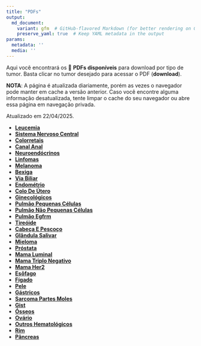 ```yaml
---
title: "PDFs"
output: 
  md_document:
    variant: gfm  # GitHub-flavored Markdown (for better rendering on GitHub)
    preserve_yaml: true  # Keep YAML metadata in the output
params:
  metadata: ''
  media: ''
---
```


<script async src="https://scripts.simpleanalyticscdn.com/latest.js"></script>

Aqui você encontrará os 📝 **PDFs disponíveis** para download por tipo
de tumor. Basta clicar no tumor desejado para acessar o PDF
(**download**).

**NOTA**: A página é atualizada diariamente, porém as vezes o navegador
pode manter em cache a versão anterior. Caso você encontre alguma
informação desatualizada, tente limpar o cache do seu navegador ou abre
essa página em navegação privada.

Atualizado em 22/04/2025.

- [**Leucemia**](https://coeoralmeds-e768.restdb.io/media/68072869f63b80480018dd45?download=true)
- [**Sistema Nervoso
  Central**](https://coeoralmeds-e768.restdb.io/media/6807286bf63b80480018dd48?download=true)
- [**Colorretais**](https://coeoralmeds-e768.restdb.io/media/6807286ef63b80480018dd4d?download=true)
- [**Canal
  Anal**](https://coeoralmeds-e768.restdb.io/media/68072870f63b80480018dd4f?download=true)
- [**Neuroendócrinos**](https://coeoralmeds-e768.restdb.io/media/68072871f63b80480018dd51?download=true)
- [**Linfomas**](https://coeoralmeds-e768.restdb.io/media/68072873f63b80480018dd53?download=true)
- [**Melanoma**](https://coeoralmeds-e768.restdb.io/media/68072875f63b80480018dd55?download=true)
- [**Bexiga**](https://coeoralmeds-e768.restdb.io/media/68072877f63b80480018dd57?download=true)
- [**Via
  Biliar**](https://coeoralmeds-e768.restdb.io/media/68072878f63b80480018dd59?download=true)
- [**Endométrio**](https://coeoralmeds-e768.restdb.io/media/6807287af63b80480018dd5b?download=true)
- [**Colo De
  Útero**](https://coeoralmeds-e768.restdb.io/media/6807287cf63b80480018dd5d?download=true)
- [**Ginecológicos**](https://coeoralmeds-e768.restdb.io/media/6807287df63b80480018dd5f?download=true)
- [**Pulmão Pequenas
  Células**](https://coeoralmeds-e768.restdb.io/media/6807287ff63b80480018dd61?download=true)
- [**Pulmão Não Pequenas
  Células**](https://coeoralmeds-e768.restdb.io/media/68072881f63b80480018dd63?download=true)
- [**Pulmão
  Egfrm**](https://coeoralmeds-e768.restdb.io/media/68072883f63b80480018dd65?download=true)
- [**Tireóide**](https://coeoralmeds-e768.restdb.io/media/68072886f63b80480018dd69?download=true)
- [**Cabeça E
  Pescoço**](https://coeoralmeds-e768.restdb.io/media/68072888f63b80480018dd6b?download=true)
- [**Glândula
  Salivar**](https://coeoralmeds-e768.restdb.io/media/68072889f63b80480018dd6d?download=true)
- [**Mieloma**](https://coeoralmeds-e768.restdb.io/media/6807288bf63b80480018dd6f?download=true)
- [**Próstata**](https://coeoralmeds-e768.restdb.io/media/6807288df63b80480018dd71?download=true)
- [**Mama
  Luminal**](https://coeoralmeds-e768.restdb.io/media/68072890f63b80480018dd75?download=true)
- [**Mama Triplo
  Negativo**](https://coeoralmeds-e768.restdb.io/media/68072892f63b80480018dd77?download=true)
- [**Mama
  Her2**](https://coeoralmeds-e768.restdb.io/media/68072894f63b80480018dd79?download=true)
- [**Esôfago**](https://coeoralmeds-e768.restdb.io/media/68072895f63b80480018dd7b?download=true)
- [**Fígado**](https://coeoralmeds-e768.restdb.io/media/68072897f63b80480018dd7c?download=true)
- [**Pele**](https://coeoralmeds-e768.restdb.io/media/68072899f63b80480018dd7e?download=true)
- [**Gástricos**](https://coeoralmeds-e768.restdb.io/media/6807289af63b80480018dd80?download=true)
- [**Sarcoma Partes
  Moles**](https://coeoralmeds-e768.restdb.io/media/6807289cf63b80480018dd82?download=true)
- [**Gist**](https://coeoralmeds-e768.restdb.io/media/6807289ef63b80480018dd84?download=true)
- [**Ósseos**](https://coeoralmeds-e768.restdb.io/media/680728a0f63b80480018dd87?download=true)
- [**Ovário**](https://coeoralmeds-e768.restdb.io/media/680728a1f63b80480018dd89?download=true)
- [**Outros
  Hematológicos**](https://coeoralmeds-e768.restdb.io/media/680728a3f63b80480018dd8b?download=true)
- [**Rim**](https://coeoralmeds-e768.restdb.io/media/680728a5f63b80480018dd90?download=true)
- [**Pâncreas**](https://coeoralmeds-e768.restdb.io/media/680728a6f63b80480018dd91?download=true)
